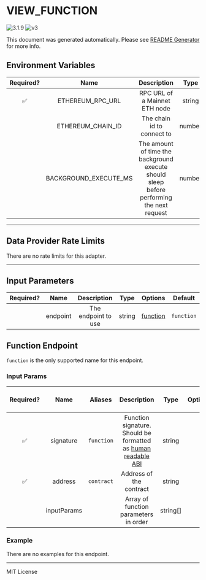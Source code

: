 # VIEW_FUNCTION

![3.1.9](https://img.shields.io/github/package-json/v/smartcontractkit/external-adapters-js?filename=packages/sources/view-function/package.json) ![v3](https://img.shields.io/badge/framework%20version-v3-blueviolet)

This document was generated automatically. Please see [README Generator](../../scripts#readme-generator) for more info.

## Environment Variables

| Required? |         Name          |                                        Description                                        |  Type  | Options | Default |
| :-------: | :-------------------: | :---------------------------------------------------------------------------------------: | :----: | :-----: | :-----: |
|    ✅     |   ETHEREUM_RPC_URL    |                               RPC URL of a Mainnet ETH node                               | string |         |         |
|           |   ETHEREUM_CHAIN_ID   |                                The chain id to connect to                                 | number |         |   `1`   |
|           | BACKGROUND_EXECUTE_MS | The amount of time the background execute should sleep before performing the next request | number |         | `10000` |

---

## Data Provider Rate Limits

There are no rate limits for this adapter.

---

## Input Parameters

| Required? |   Name   |     Description     |  Type  |            Options             |  Default   |
| :-------: | :------: | :-----------------: | :----: | :----------------------------: | :--------: |
|           | endpoint | The endpoint to use | string | [function](#function-endpoint) | `function` |

## Function Endpoint

`function` is the only supported name for this endpoint.

### Input Params

| Required? |    Name     |  Aliases   |                                                                         Description                                                                         |   Type   | Options | Default | Depends On | Not Valid With |
| :-------: | :---------: | :--------: | :---------------------------------------------------------------------------------------------------------------------------------------------------------: | :------: | :-----: | :-----: | :--------: | :------------: |
|    ✅     |  signature  | `function` | Function signature. Should be formatted as [human readable ABI](https://docs.ethers.io/v5/single-page/#/v5/getting-started/-%23-getting-started--contracts) |  string  |         |         |            |                |
|    ✅     |   address   | `contract` |                                                                   Address of the contract                                                                   |  string  |         |         |            |                |
|           | inputParams |            |                                                            Array of function parameters in order                                                            | string[] |         |         |            |                |

### Example

There are no examples for this endpoint.

---

MIT License
